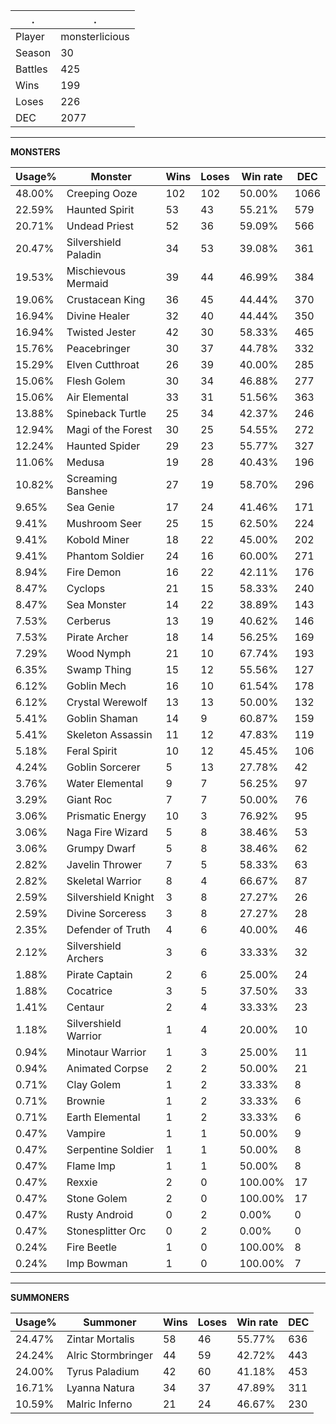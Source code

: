 .|.
|-|-
Player|monsterlicious
Season|30
Battles|425
Wins|199
Loses|226
DEC|2077

---
**MONSTERS**

Usage%|Monster|Wins|Loses|Win rate|DEC|
-|-|-|-|-|-|
48.00%|Creeping Ooze|102|102|50.00%|1066|
22.59%|Haunted Spirit|53|43|55.21%|579|
20.71%|Undead Priest|52|36|59.09%|566|
20.47%|Silvershield Paladin|34|53|39.08%|361|
19.53%|Mischievous Mermaid|39|44|46.99%|384|
19.06%|Crustacean King|36|45|44.44%|370|
16.94%|Divine Healer|32|40|44.44%|350|
16.94%|Twisted Jester|42|30|58.33%|465|
15.76%|Peacebringer|30|37|44.78%|332|
15.29%|Elven Cutthroat|26|39|40.00%|285|
15.06%|Flesh Golem|30|34|46.88%|277|
15.06%|Air Elemental|33|31|51.56%|363|
13.88%|Spineback Turtle|25|34|42.37%|246|
12.94%|Magi of the Forest|30|25|54.55%|272|
12.24%|Haunted Spider|29|23|55.77%|327|
11.06%|Medusa|19|28|40.43%|196|
10.82%|Screaming Banshee|27|19|58.70%|296|
9.65%|Sea Genie|17|24|41.46%|171|
9.41%|Mushroom Seer|25|15|62.50%|224|
9.41%|Kobold Miner|18|22|45.00%|202|
9.41%|Phantom Soldier|24|16|60.00%|271|
8.94%|Fire Demon|16|22|42.11%|176|
8.47%|Cyclops|21|15|58.33%|240|
8.47%|Sea Monster|14|22|38.89%|143|
7.53%|Cerberus|13|19|40.62%|146|
7.53%|Pirate Archer|18|14|56.25%|169|
7.29%|Wood Nymph|21|10|67.74%|193|
6.35%|Swamp Thing|15|12|55.56%|127|
6.12%|Goblin Mech|16|10|61.54%|178|
6.12%|Crystal Werewolf|13|13|50.00%|132|
5.41%|Goblin Shaman|14|9|60.87%|159|
5.41%|Skeleton Assassin|11|12|47.83%|119|
5.18%|Feral Spirit|10|12|45.45%|106|
4.24%|Goblin Sorcerer|5|13|27.78%|42|
3.76%|Water Elemental|9|7|56.25%|97|
3.29%|Giant Roc|7|7|50.00%|76|
3.06%|Prismatic Energy|10|3|76.92%|95|
3.06%|Naga Fire Wizard|5|8|38.46%|53|
3.06%|Grumpy Dwarf|5|8|38.46%|62|
2.82%|Javelin Thrower|7|5|58.33%|63|
2.82%|Skeletal Warrior|8|4|66.67%|87|
2.59%|Silvershield Knight|3|8|27.27%|26|
2.59%|Divine Sorceress|3|8|27.27%|28|
2.35%|Defender of Truth|4|6|40.00%|46|
2.12%|Silvershield Archers|3|6|33.33%|32|
1.88%|Pirate Captain|2|6|25.00%|24|
1.88%|Cocatrice|3|5|37.50%|33|
1.41%|Centaur|2|4|33.33%|23|
1.18%|Silvershield Warrior|1|4|20.00%|10|
0.94%|Minotaur Warrior|1|3|25.00%|11|
0.94%|Animated Corpse|2|2|50.00%|21|
0.71%|Clay Golem|1|2|33.33%|8|
0.71%|Brownie|1|2|33.33%|6|
0.71%|Earth Elemental|1|2|33.33%|6|
0.47%|Vampire|1|1|50.00%|9|
0.47%|Serpentine Soldier|1|1|50.00%|8|
0.47%|Flame Imp|1|1|50.00%|8|
0.47%|Rexxie|2|0|100.00%|17|
0.47%|Stone Golem|2|0|100.00%|17|
0.47%|Rusty Android|0|2|0.00%|0|
0.47%|Stonesplitter Orc|0|2|0.00%|0|
0.24%|Fire Beetle|1|0|100.00%|8|
0.24%|Imp Bowman|1|0|100.00%|7|

---
**SUMMONERS**

Usage%|Summoner|Wins|Loses|Win rate|DEC|
-|-|-|-|-|-|
24.47%|Zintar Mortalis|58|46|55.77%|636|
24.24%|Alric Stormbringer|44|59|42.72%|443|
24.00%|Tyrus Paladium|42|60|41.18%|453|
16.71%|Lyanna Natura|34|37|47.89%|311|
10.59%|Malric Inferno|21|24|46.67%|230|
